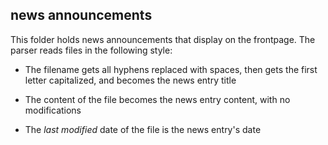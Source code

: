 news announcements
------------------
This folder holds news announcements that display on the frontpage. The parser
reads files in the following style:

* The filename gets all hyphens replaced with spaces, then gets the first letter
  capitalized, and becomes the news entry title

* The content of the file becomes the news entry content, with no modifications

* The *last modified* date of the file is the news entry's date
